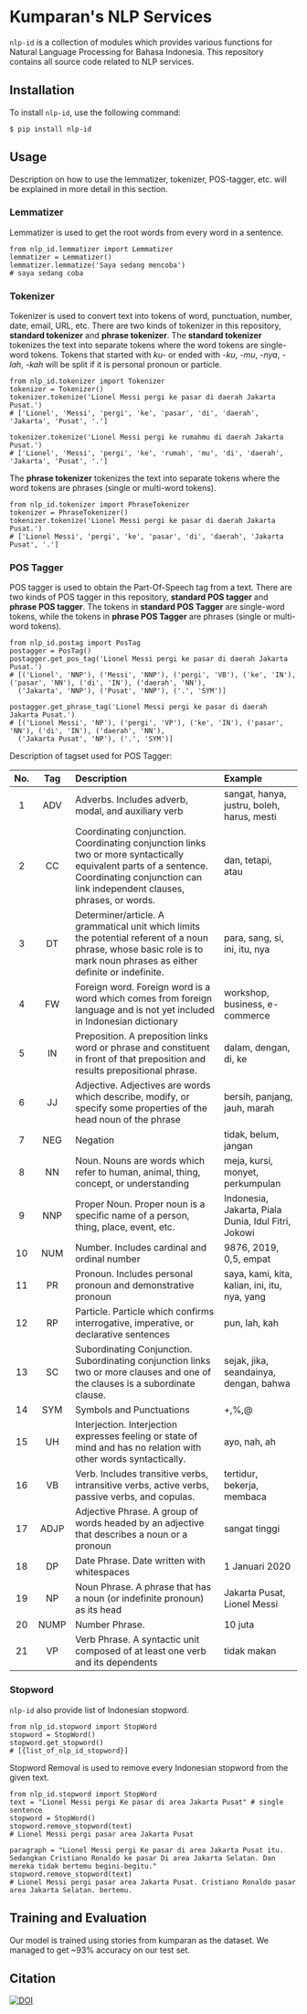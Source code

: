 # Kumparan's NLP Services

`nlp-id` is a collection of modules which provides various functions for Natural Language Processing for Bahasa Indonesia. This repository contains all source code related to NLP services.

## Installation

To install `nlp-id`, use the following command:

    $ pip install nlp-id     


## Usage

Description on how to use the lemmatizer, tokenizer, POS-tagger, etc. will be explained in more detail in this section.

### Lemmatizer

Lemmatizer is used to get the root words from every word in a sentence.

    from nlp_id.lemmatizer import Lemmatizer 
    lemmatizer = Lemmatizer() 
    lemmatizer.lemmatize('Saya sedang mencoba') 
    # saya sedang coba 
    
### Tokenizer

Tokenizer is used to convert text into tokens of word, punctuation, number, date, email, URL, etc. 
There are two kinds of tokenizer in this repository, **standard tokenizer** and **phrase tokenizer**. 
The **standard tokenizer** tokenizes the text into separate tokens where the word tokens are single-word tokens.
Tokens that started with *ku-* or ended with *-ku*, *-mu*, *-nya*, *-lah*, *-kah* will be split if it is personal pronoun or particle.

    from nlp_id.tokenizer import Tokenizer 
    tokenizer = Tokenizer() 
    tokenizer.tokenize('Lionel Messi pergi ke pasar di daerah Jakarta Pusat.') 
    # ['Lionel', 'Messi', 'pergi', 'ke', 'pasar', 'di', 'daerah', 'Jakarta', 'Pusat', '.']

    tokenizer.tokenize('Lionel Messi pergi ke rumahmu di daerah Jakarta Pusat.') 
    # ['Lionel', 'Messi', 'pergi', 'ke', 'rumah', 'mu', 'di', 'daerah', 'Jakarta', 'Pusat', '.']
    
The **phrase tokenizer** tokenizes the text into separate tokens where the word tokens are phrases (single or multi-word tokens). 

    from nlp_id.tokenizer import PhraseTokenizer 
    tokenizer = PhraseTokenizer() 
    tokenizer.tokenize('Lionel Messi pergi ke pasar di daerah Jakarta Pusat.') 
    # ['Lionel Messi', 'pergi', 'ke', 'pasar', 'di', 'daerah', 'Jakarta Pusat', '.']
    
### POS Tagger

POS tagger is used to obtain the Part-Of-Speech tag from a text.
There are two kinds of POS tagger in this repository, **standard POS tagger** and **phrase POS tagger**. 
The tokens in **standard POS Tagger** are single-word tokens, while the tokens in **phrase POS Tagger** are phrases (single or multi-word tokens).

    from nlp_id.postag import PosTag
    postagger = PosTag() 
    postagger.get_pos_tag('Lionel Messi pergi ke pasar di daerah Jakarta Pusat.') 
    # [('Lionel', 'NNP'), ('Messi', 'NNP'), ('pergi', 'VB'), ('ke', 'IN'), ('pasar', 'NN'), ('di', 'IN'), ('daerah', 'NN'),  
      ('Jakarta', 'NNP'), ('Pusat', 'NNP'), ('.', 'SYM')]
    
    postagger.get_phrase_tag('Lionel Messi pergi ke pasar di daerah Jakarta Pusat.') 
    # [('Lionel Messi', 'NP'), ('pergi', 'VP'), ('ke', 'IN'), ('pasar', 'NN'), ('di', 'IN'), ('daerah', 'NN'), 
      ('Jakarta Pusat', 'NP'), ('.', 'SYM')]

    
Description of tagset used for POS Tagger:

| No. | Tag | Description | Example |
|:-----:|:-----:|:--------|:------------|
| 1 | ADV | Adverbs. Includes adverb, modal, and auxiliary verb | sangat, hanya, justru, boleh, harus, mesti|
| 2 | CC  | Coordinating conjunction. Coordinating conjunction links two or more syntactically equivalent parts of a sentence. Coordinating conjunction can link independent clauses, phrases, or words. | dan, tetapi, atau |
| 3 | DT  | Determiner/article. A grammatical unit which limits the potential referent of a noun phrase, whose basic role is to mark noun phrases as either definite or indefinite.| para, sang, si, ini, itu, nya |
| 4 | FW | Foreign word. Foreign word is a word which comes from foreign language and is not yet included in Indonesian dictionary| workshop, business, e-commerce |
| 5 | IN  | Preposition. A preposition links word or phrase and constituent in front of that preposition and results prepositional phrase. | dalam, dengan, di, ke|
| 6 | JJ | Adjective. Adjectives are words which describe, modify, or specify some properties of the head noun of the phrase | bersih, panjang, jauh, marah |
| 7 | NEG | Negation | tidak, belum, jangan |
| 8 | NN | Noun. Nouns are words which refer to human, animal, thing, concept, or understanding | meja, kursi, monyet, perkumpulan |
| 9 | NNP | Proper Noun. Proper noun is a specific name of a person, thing, place, event, etc. | Indonesia, Jakarta, Piala Dunia, Idul Fitri, Jokowi |
| 10 | NUM  | Number. Includes cardinal and ordinal number | 9876, 2019, 0,5, empat |
| 11 | PR  | Pronoun. Includes personal pronoun and demonstrative pronoun | saya, kami, kita, kalian, ini, itu, nya, yang |
| 12 | RP  | Particle. Particle which confirms interrogative, imperative, or declarative sentences | pun, lah, kah|
| 13 | SC  | Subordinating Conjunction. Subordinating conjunction links two or more clauses and one of the clauses is a subordinate clause. | sejak, jika, seandainya, dengan, bahwa |
| 14 | SYM | Symbols and Punctuations  | +,%,@ |
| 15 | UH | Interjection. Interjection expresses feeling or state of mind and has no relation with other words syntactically. | ayo, nah, ah|
| 16 | VB | Verb. Includes transitive verbs, intransitive verbs, active verbs, passive verbs, and copulas. | tertidur, bekerja, membaca |
| 17 | ADJP | Adjective Phrase. A group of words headed by an adjective that describes a noun or a pronoun | sangat tinggi |
| 18 | DP | Date Phrase. Date written with whitespaces | 1 Januari 2020 |
| 19 | NP | Noun Phrase. A phrase that has a noun (or indefinite pronoun) as its head | Jakarta Pusat, Lionel Messi |
| 20 | NUMP | Number Phrase.  | 10 juta |
| 21 | VP | Verb Phrase. A syntactic unit composed of at least one verb and its dependents | tidak makan |

### Stopword

`nlp-id` also provide list of Indonesian stopword.

    from nlp_id.stopword import StopWord 
    stopword = StopWord() 
    stopword.get_stopword() 
    # [{list_of_nlp_id_stopword}]    

Stopword Removal is used to remove every Indonesian stopword from the given text.

    from nlp_id.stopword import StopWord 
    text = "Lionel Messi pergi Ke pasar di area Jakarta Pusat" # single sentence
    stopword = StopWord() 
    stopword.remove_stopword(text)
    # Lionel Messi pergi pasar area Jakarta Pusat  
    
    paragraph = "Lionel Messi pergi Ke pasar di area Jakarta Pusat itu. Sedangkan Cristiano Ronaldo ke pasar Di area Jakarta Selatan. Dan mereka tidak bertemu begini-begitu."
    stopword.remove_stopword(text)
    # Lionel Messi pergi pasar area Jakarta Pusat. Cristiano Ronaldo pasar area Jakarta Selatan. bertemu.
    
## Training and Evaluation

Our model is trained using stories from kumparan as the dataset. We managed to get ~93% accuracy on our test set.
    
## Citation
[![DOI](https://zenodo.org/badge/DOI/10.5281/zenodo.4556870.svg)](https://doi.org/10.5281/zenodo.4556870)
